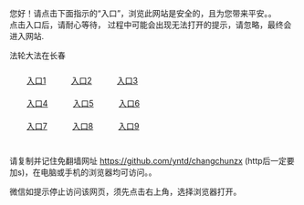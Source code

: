 您好！请点击下面指示的“入口”，浏览此网站是安全的，且为您带来平安。。 <br/>
点击入口后，请耐心等待， 过程中可能会出现无法打开的提示，请忽略，最终会进入网站. </br>

法轮大法在长春<br/>
<div style="padding:10px"><a style="margin:20px" target="_blank" href="https://do2fxpabq35ez.cloudfront.net/2Qpsp?ayglc" id="ccLink1" rel="nofollow">入口1</a> <a target="_blank" style="margin:20px" href="https://dex7rspjp7iml.cloudfront.net/2Qpsp?piionm" id="ccLink2" rel="nofollow">入口2</a> <a style="margin:20px" target="_blank" href="https://d312eyxa62by8l.cloudfront.net/2Qpsp?iljjfqes" id="ccLink3" rel="nofollow">入口3</a></div>

<div style="padding:10px" ><a style="margin:20px" target="_blank" href="https://do2fxpabq35ez.cloudfront.net/2Qpsp?ayglc" id="ccLink4" rel="nofollow">入口4</a> <a style="margin:20px" href="https://dex7rspjp7iml.cloudfront.net/2Qpsp?piionm" target="_blank" id="ccLink5" rel="nofollow">入口5</a> <a style="margin:20px" href="https://d312eyxa62by8l.cloudfront.net/2Qpsp?iljjfqes" target="_blank" id="ccLink6" rel="nofollow">入口6</a></div>

<div style="padding:10px"><a style="margin:20px" target="_blank" href="https://do2fxpabq35ez.cloudfront.net/2Qpsp?ayglc" id="ccLink7" rel="nofollow">入口7</a> <a style="margin:20px" href="https://dex7rspjp7iml.cloudfront.net/2Qpsp?piionm" target="_blank" id="ccLink8" rel="nofollow">入口8</a> <a style="margin:20px" target="_blank" href="https://d312eyxa62by8l.cloudfront.net/2Qpsp?iljjfqes" id="ccLink9" rel="nofollow">入口9</a></div>

<br/>



请复制并记住免翻墙网址 https://github.com/yntd/changchunzx (http后一定要加s)，在电脑或手机的浏览器均可访问。。<br/>

微信如提示停止访问该网页，须先点击右上角，选择浏览器打开。
